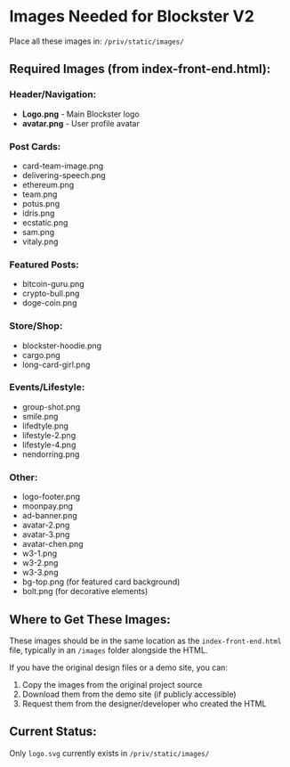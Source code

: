 # Images Needed for Blockster V2

Place all these images in: `/priv/static/images/`

## Required Images (from index-front-end.html):

### Header/Navigation:
- **Logo.png** - Main Blockster logo
- **avatar.png** - User profile avatar

### Post Cards:
- card-team-image.png
- delivering-speech.png
- ethereum.png
- team.png
- potus.png
- idris.png
- ecstatic.png
- sam.png
- vitaly.png

### Featured Posts:
- bitcoin-guru.png
- crypto-bull.png
- doge-coin.png

### Store/Shop:
- blockster-hoodie.png
- cargo.png
- long-card-girl.png

### Events/Lifestyle:
- group-shot.png
- smile.png
- lifedtyle.png
- lifestyle-2.png
- lifestyle-4.png
- nendorring.png

### Other:
- logo-footer.png
- moonpay.png
- ad-banner.png
- avatar-2.png
- avatar-3.png
- avatar-chen.png
- w3-1.png
- w3-2.png
- w3-3.png
- bg-top.png (for featured card background)
- bolt.png (for decorative elements)

## Where to Get These Images:

These images should be in the same location as the `index-front-end.html` file, typically in an `/images` folder alongside the HTML.

If you have the original design files or a demo site, you can:
1. Copy the images from the original project source
2. Download them from the demo site (if publicly accessible)
3. Request them from the designer/developer who created the HTML

## Current Status:

Only `logo.svg` currently exists in `/priv/static/images/`
